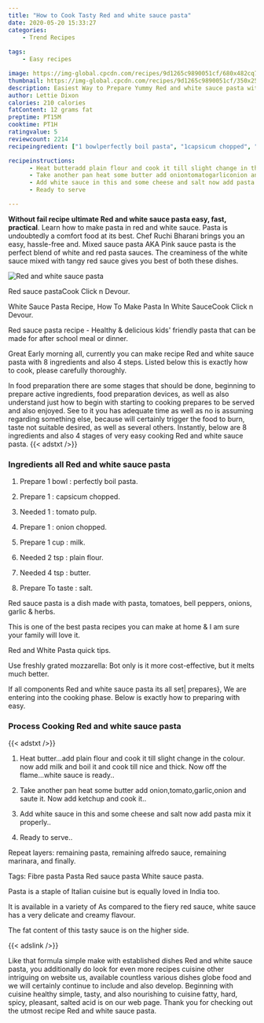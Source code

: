 ```yaml
---
title: "How to Cook Tasty Red and white sauce pasta"
date: 2020-05-20 15:33:27
categories:
    - Trend Recipes
    
tags:
    - Easy recipes

image: https://img-global.cpcdn.com/recipes/9d1265c9890051cf/680x482cq70/red-and-white-sauce-pasta-recipe-main-photo.jpg
thumbnail: https://img-global.cpcdn.com/recipes/9d1265c9890051cf/350x250cq70/red-and-white-sauce-pasta-recipe-main-photo.jpg
description: Easiest Way to Prepare Yummy Red and white sauce pasta with 8 ingredients and 4 stages of easy cooking.
author: Lettie Dixon
calories: 210 calories
fatContent: 12 grams fat
preptime: PT15M
cooktime: PT1H
ratingvalue: 5
reviewcount: 2214
recipeingredient: ["1 bowlperfectly boil pasta", "1capsicum chopped", "1tomato pulp", "1onion chopped", "1 cupmilk", "2 tspplain flour", "4 tspbutter", "To tastesalt"]

recipeinstructions: 
      - Heat butteradd plain flour and cook it till slight change in the colour now add milk and boil it and cook till nice and thick Now off the flamewhite sauce is ready 
      - Take another pan heat some butter add oniontomatogarliconion and saute it Now add ketchup and cook it 
      - Add white sauce in this and some cheese and salt now add pasta mix it properly 
      - Ready to serve

---
```




**Without fail recipe ultimate Red and white sauce pasta easy, fast, practical**. Learn how to make pasta in red and white sauce. Pasta is undoubtedly a comfort food at its best. Chef Ruchi Bharani brings you an easy, hassle-free and. Mixed sauce pasta AKA Pink sauce pasta is the perfect blend of white and red pasta sauces. The creaminess of the white sauce mixed with tangy red sauce gives you best of both these dishes.


![Red and white sauce pasta](https://img-global.cpcdn.com/recipes/9d1265c9890051cf/680x482cq70/red-and-white-sauce-pasta-recipe-main-photo.jpg "Red and white sauce pasta")



Red sauce pastaCook Click n Devour.

White Sauce Pasta Recipe, How To Make Pasta In White SauceCook Click n Devour.

Red sauce pasta recipe - Healthy &amp; delicious kids&#39; friendly pasta that can be made for after school meal or dinner.


Great Early morning all, currently you can make recipe Red and white sauce pasta with 8 ingredients and also 4 steps. Listed below this is exactly how to cook, please carefully thoroughly.

In food preparation there are some stages that should be done, beginning to prepare active ingredients, food preparation devices, as well as also understand just how to begin with starting to cooking prepares to be served and also enjoyed. See to it you has adequate time as well as no is assuming regarding something else, because will certainly trigger the food to burn, taste not suitable desired, as well as several others. Instantly, below are 8 ingredients and also 4 stages of very easy cooking Red and white sauce pasta.
{{< adstxt />}}

### Ingredients all Red and white sauce pasta


1. Prepare 1 bowl : perfectly boil pasta.

1. Prepare 1 : capsicum chopped.

1. Needed 1 : tomato pulp.

1. Prepare 1 : onion chopped.

1. Prepare 1 cup : milk.

1. Needed 2 tsp : plain flour.

1. Needed 4 tsp : butter.

1. Prepare To taste : salt.


Red sauce pasta is a dish made with pasta, tomatoes, bell peppers, onions, garlic &amp; herbs.

This is one of the best pasta recipes you can make at home &amp; I am sure your family will love it.

Red and White Pasta quick tips.

Use freshly grated mozzarella: Bot only is it more cost-effective, but it melts much better.


If all components Red and white sauce pasta its all set| prepares}, We are entering into the cooking phase. Below is exactly how to preparing with easy.

### Process Cooking Red and white sauce pasta

{{< adstxt />}}


1. Heat butter...add plain flour and cook it till slight change in the colour. now add milk and boil it and cook till nice and thick. Now off the flame...white sauce is ready..



1. Take another pan heat some butter add onion,tomato,garlic,onion and saute it. Now add ketchup and cook it..



1. Add white sauce in this and some cheese and salt now add pasta mix it properly..



1. Ready to serve..




Repeat layers: remaining pasta, remaining alfredo sauce, remaining marinara, and finally.

Tags: Fibre pasta Pasta Red sauce pasta White sauce pasta.

Pasta is a staple of Italian cuisine but is equally loved in India too.

It is available in a variety of As compared to the fiery red sauce, white sauce has a very delicate and creamy flavour.

The fat content of this tasty sauce is on the higher side.


{{< adslink />}}

Like that formula simple make with established dishes Red and white sauce pasta, you additionally do look for even more recipes cuisine other intriguing on website us, available countless various dishes globe food and we will certainly continue to include and also develop. Beginning with cuisine healthy simple, tasty, and also nourishing to cuisine fatty, hard, spicy, pleasant, salted acid is on our web page. Thank you for checking out the utmost recipe Red and white sauce pasta.
